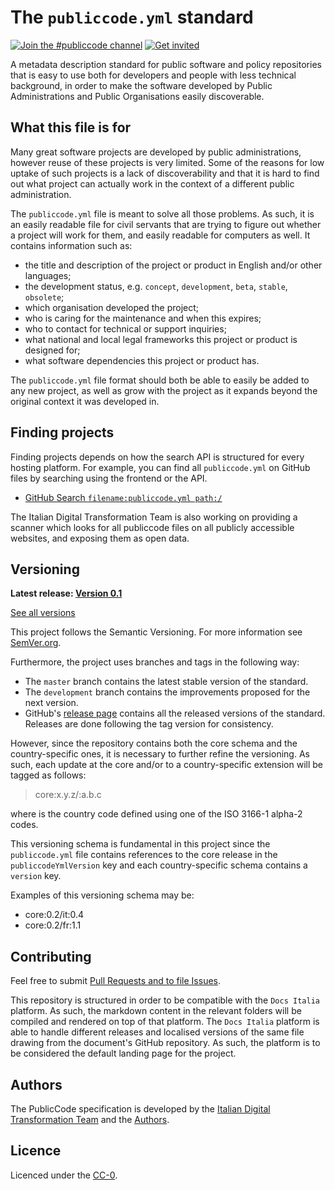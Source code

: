 # The `publiccode.yml` standard

[![Join the #publiccode channel](https://img.shields.io/badge/Slack%20channel-%23publiccode-blue.svg)](https://developersitalia.slack.com/messages/CAM3F785T)
[![Get invited](https://slack.developers.italia.it/badge.svg)](https://slack.developers.italia.it/)

A metadata description standard for public software and policy repositories
that is easy to use both for developers and people with less technical
background, in order to make the software developed by Public Administrations
and Public Organisations easily discoverable.

## What this file is for

Many great software projects are developed by public administrations, however
reuse of these projects is very limited. Some of the reasons for low uptake of
such projects is a lack of discoverability and that it is hard to find out what
project can actually work in the context of a different public administration.

The `publiccode.yml` file is meant to solve all those problems. As such, it is
an easily readable file for civil servants that are trying to figure out
whether a project will work for them, and easily readable for computers as
well. It contains information such as:
* the title and description of the project or product in English and/or other
  languages;
* the development status, e.g. `concept`, `development`, `beta`, `stable`,
  `obsolete`;
* which organisation developed the project;
* who is caring for the maintenance and when this expires; 
* who to contact for technical or support inquiries;
* what national and local legal frameworks this project or product is designed
  for;
* what software dependencies this project or product has. 

The `publiccode.yml` file format should both be able to easily be added to any
new project, as well as grow with the project as it expands beyond the original
context it was developed in.

## Finding projects

Finding projects depends on how the search API is structured for every hosting
platform. For example, you can find all `publiccode.yml` on GitHub files by
searching using the frontend or the API.

* [GitHub Search `filename:publiccode.yml
  path:/`](https://github.com/search?q=filename%3Apubliccode.yml+path%3A%2F)

The Italian Digital Transformation Team is also working on providing a scanner
which looks for all publiccode files on all publicly accessible websites, and
exposing them as open data.

## Versioning 

**Latest release:  [Version
0.1](https://github.com/italia/publiccode.yml/releases/latest)**

[See all versions](https://github.com/italia/publiccode.yml/releases)

This project follows the Semantic Versioning.  For more information see
[SemVer.org](https://semver.org/).

Furthermore, the project uses branches and tags in the following way:
* The `master` branch contains the latest stable version of the standard.
* The `development` branch contains the improvements proposed for the next
  version. 
* GitHub's [release page](https://github.com/italia/publiccode.yml/releases)
  contains all the released versions of the standard. Releases are done
  following the tag version for consistency.

However, since the repository contains both the core schema and the
country-specific ones, it is necessary to further refine the versioning. 
As such, each update at the core and/or to a country-specific extension will be
tagged as follows:

> core:x.y.z/<cc>:a.b.c

where <cc> is the country code defined using one of the ISO 3166-1 alpha-2
codes. 

This versioning schema is fundamental in this project since the
`publiccode.yml` file contains references to the core release in the
`publiccodeYmlVersion` key and each country-specific schema contains
a `version` key. 

Examples of this versioning schema may be:

* core:0.2/it:0.4
* core:0.2/fr:1.1

## Contributing

Feel free to submit [Pull Requests and to file Issues](CONTRIBUTING.md).

This repository is structured in order to be compatible with the `Docs Italia`
platform. As such, the markdown content in the relevant folders will be
compiled and rendered on top of that platform. The `Docs Italia` platform is
able to handle different releases and localised versions of the same file
drawing from the document's GitHub repository. As such, the platform is to be
considered the default landing page for the project.

## Authors
The PublicCode specification is developed by the [Italian Digital
Transformation Team](https://teamdigitale.governo.it) and the
[Authors](AUTHORS.md).

## Licence

Licenced under the [CC-0](LICENSE).
